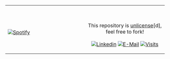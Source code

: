 <table width="100%"> 
  <tr>
  <td width="50%">

&nbsp; <br> [![Spotify](https://spotify-now-playing-yosoyfr.vercel.app/api/spotify?background_color=0d1117&border_color=ffffff)](https://open.spotify.com/user/226oxq4xh6pw6egn5f2fbe7fy)

  </td>
  <td width="50%">

&nbsp;<p align="center">This repository is [unlicense](https://choosealicense.com/licenses/unlicense/)[d], feel free to fork!<br><br>
[![Linkedin](https://img.shields.io/badge/linked-in-369?style=flat-square&logo=linkedin&logoColor=white&color=blue)](https://www.linkedin.com/in/andrew-novac)
[![E-Mail](https://img.shields.io/badge/email-reveal-2a8?style=flat-square&logo=gmail&logoColor=white)](https://mail.novac.dev/)
[![Visits](https://komarev.com/ghpvc/?username=novatorem&logo=GitHub&label=github%20visits&color=336699&logoColor=white&style=flat-square)](https://github.com/novatorem)

  </p>
  </td>
</table>
